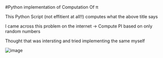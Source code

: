 #Python implementation of Computation Of  π

This Python Script (not effitient at all!!) computes what the above title says

I came across this problem on the internet -> Compute PI based on only random numbers


Thought that was intersting and tried implementing the same myself 




![image](https://user-images.githubusercontent.com/92035508/152024562-4ab5123b-5435-4e2f-84e2-6a518a6bdf08.png)
